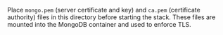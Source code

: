 Place `mongo.pem` (server certificate and key) and `ca.pem` (certificate authority)
files in this directory before starting the stack. These files are mounted into
the MongoDB container and used to enforce TLS.

